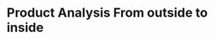 # Product Analysis From outside to inside
[<Laser Range Finder>](https://github.com/ShellAlbert/ShellAlbert.github.io/blob/master/products/LaserRangeFinder.md)    
[<Smart Speaker>](https://github.com/ShellAlbert/ShellAlbert.github.io/blob/master/products/SmartSpeaker.md)    
[<Drive Recorder>](https://github.com/ShellAlbert/ShellAlbert.github.io/blob/master/products/DriveRecorder.md)   
[<Phone>](https://github.com/ShellAlbert/ShellAlbert.github.io/blob/master/products/Phone.md)   
 
